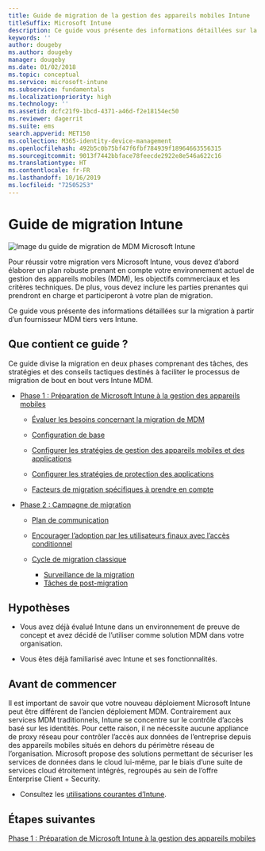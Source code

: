 ```yaml
---
title: Guide de migration de la gestion des appareils mobiles Intune
titleSuffix: Microsoft Intune
description: Ce guide vous présente des informations détaillées sur la migration à partir d’un fournisseur MDM tiers vers Microsoft Intune.
keywords: ''
author: dougeby
ms.author: dougeby
manager: dougeby
ms.date: 01/02/2018
ms.topic: conceptual
ms.service: microsoft-intune
ms.subservice: fundamentals
ms.localizationpriority: high
ms.technology: ''
ms.assetid: dcfc21f9-1bcd-4371-a46d-f2e18154ec50
ms.reviewer: dagerrit
ms.suite: ems
search.appverid: MET150
ms.collection: M365-identity-device-management
ms.openlocfilehash: 492b5c0b75bf47f6fbf784939f18964663556315
ms.sourcegitcommit: 9013f7442bbface78feecde2922e8e546a622c16
ms.translationtype: HT
ms.contentlocale: fr-FR
ms.lasthandoff: 10/16/2019
ms.locfileid: "72505253"
---
```

# <a name="intune-migration-guide"></a>Guide de migration Intune

![Image du guide de migration de MDM Microsoft Intune](./media/migration-guide/MDM-migration-guide-art.PNG)

Pour réussir votre migration vers Microsoft Intune, vous devez d’abord élaborer un plan robuste prenant en compte votre environnement actuel de gestion des appareils mobiles (MDM), les objectifs commerciaux et les critères techniques. De plus, vous devez inclure les parties prenantes qui prendront en charge et participeront à votre plan de migration.

Ce guide vous présente des informations détaillées sur la migration à partir d’un fournisseur MDM tiers vers Intune.

## <a name="whats-included-in-this-guide"></a>Que contient ce guide ?

Ce guide divise la migration en deux phases comprenant des tâches, des stratégies et des conseils tactiques destinés à faciliter le processus de migration de bout en bout vers Intune MDM.

- [Phase 1 : Préparation de Microsoft Intune à la gestion des appareils mobiles](migration-guide-prepare.md)

  - [Évaluer les besoins concernant la migration de MDM](migration-guide-prepare.md#assess-mdm-requirements)

  - [Configuration de base](migration-guide-setup.md)

  - [Configurer les stratégies de gestion des appareils mobiles et des applications](migration-guide-configure-policies.md)

  - [Configurer les stratégies de protection des applications](../apps/app-protection-policies.md)

  - [Facteurs de migration spécifiques à prendre en compte](migration-guide-considerations.md)

- [Phase 2 : Campagne de migration](migration-guide-campaign.md)

  - [Plan de communication](migration-guide-communication-plan.md)

  - [Encourager l’adoption par les utilisateurs finaux avec l’accès conditionnel](migration-guide-drive-adoption.md)

  - [Cycle de migration classique](migration-guide-cycle.md)
    - [Surveillance de la migration](migration-guide-cycle.md#monitoring-migration)
    - [Tâches de post-migration](migration-guide-cycle.md#post-migration)

## <a name="assumptions"></a>Hypothèses

- Vous avez déjà évalué Intune dans un environnement de preuve de concept et avez décidé de l’utiliser comme solution MDM dans votre organisation.

- Vous êtes déjà familiarisé avec Intune et ses fonctionnalités.

## <a name="before-you-begin"></a>Avant de commencer

Il est important de savoir que votre nouveau déploiement Microsoft Intune peut être différent de l’ancien déploiement MDM. Contrairement aux services MDM traditionnels, Intune se concentre sur le contrôle d’accès basé sur les identités. Pour cette raison, il ne nécessite aucune appliance de proxy réseau pour contrôler l’accès aux données de l’entreprise depuis des appareils mobiles situés en dehors du périmètre réseau de l’organisation. Microsoft propose des solutions permettant de sécuriser les services de données dans le cloud lui-même, par le biais d’une suite de services cloud étroitement intégrés, regroupés au sein de l’offre Enterprise Client + Security.

- Consultez les [utilisations courantes d’Intune](common-scenarios.md).

## <a name="next-steps"></a>Étapes suivantes

[Phase 1 : Préparation de Microsoft Intune à la gestion des appareils mobiles](migration-guide-prepare.md)
